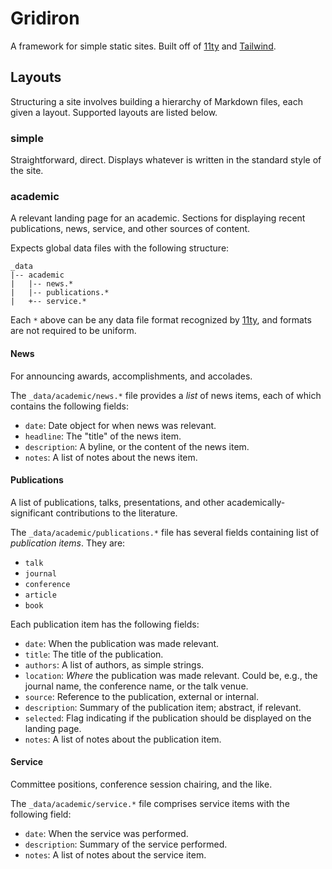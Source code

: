 # Gridiron

A framework for simple static sites. Built off of [11ty](https://www.11ty.dev) and [Tailwind](https://tailwindcss.com).

## Layouts

Structuring a site involves building a hierarchy of Markdown files, each given a layout. Supported layouts are listed below.

### simple

Straightforward, direct. Displays whatever is written in the standard style of the site.

### academic

A relevant landing page for an academic. Sections for displaying recent publications, news, service, and other sources of content.

Expects global data files with the following structure:

```()
_data
|-- academic
|   |-- news.*
|   |-- publications.*
|   +-- service.*
```

Each `*` above can be any data file format recognized by [11ty](https://www.11ty.dev/docs/data-global/), and formats are not required to be uniform.

#### News

For announcing awards, accomplishments, and accolades.

The `_data/academic/news.*` file provides a *list* of news items, each of which contains the following fields:

* `date`: Date object for when news was relevant.
* `headline`: The "title" of the news item.
* `description`: A byline, or the content of the news item.
* `notes`: A list of notes about the news item.

#### Publications

A list of publications, talks, presentations, and other academically-significant contributions to the literature.

The `_data/academic/publications.*` file has several fields containing list of *publication items*. They are:

* `talk`
* `journal`
* `conference`
* `article`
* `book`

Each publication item has the following fields:

* `date`: When the publication was made relevant.
* `title`: The title of the publication.
* `authors`: A list of authors, as simple strings.
* `location`: *Where* the publication was made relevant. Could be, e.g., the journal name, the conference name, or the talk venue.
* `source`: Reference to the publication, external or internal.
* `description`: Summary of the publication item; abstract, if relevant.
* `selected`: Flag indicating if the publication should be displayed on the landing page.
* `notes`: A list of notes about the publication item.

#### Service

Committee positions, conference session chairing, and the like.

The `_data/academic/service.*` file comprises service items with the following field:

* `date`: When the service was performed.
* `description`: Summary of the service performed.
* `notes`: A list of notes about the service item.

